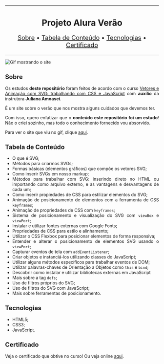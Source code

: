 <hr>

<main>
    <h1 align="center">Projeto Alura Verão</h1>
    <p align="center" style="font-size: 1.25rem;">
        <a href="#sobre">Sobre</a> •
        <a href="#tabela-de-conteudo">Tabela de Conteúdo</a> •
        <a href="#tecnologias">Tecnologias</a> •
        <a href="#certificado">Certificado</a>
    </p>
</main>

<hr>

<img src="Alura-Verao.gif" title="Gif mostrando o site">

<section id="sobre">
    <h2 style="font-size: 1.25rem;">Sobre</h2>
    <p style="text-align: justify;">Os estudos <b>deste repositório</b> foram feitos de acordo com o curso <a href="https://cursos.alura.com.br/course/svg-css-animacao">Vetores e Animação com SVG: trabalhando com CSS e JavaScript</a> com <b>auxílio</b> da instrutora <b>Juliana Amoasei</b>.</p>
    <p style="text-align: justify;">É um site sobre o verão que nos mostra alguns cuidados que devemos ter.</p>
    <p style="text-align: justify;">Com isso, quero enfatizar que o <b>conteúdo este repositório foi um estudo</b>! Não o criei sozinho, mas todo o conhecimento fornecido vou absorvido.</p>
    <p style="text-align: justify;">Para ver o site que viu no gif, clique <a href="https://aluraverao.ebarbozadev.vercel.app/">aqui</a>.</p>
</section>

<section id="tabela-de-conteudo">
    <h2 style="font-size: 1.25rem;">Tabela de Conteúdo</h2>
    <ul style="text-align:"justify;"" align="justify">
        <li>O que é SVG;</li>
        <li>Métodos para criarmos SVGs;</li>
        <li>Formas básicas (elementos gráficos) que compõe os vetores SVG;</li>
        <li>Como inserir SVGs em nosso markup;</li>
        <li>Métodos para trabalhar com SVG: inserindo direto no HTML ou importando como arquivo externo, e as vantagens e desvantagens de cada um;</li>
        <li>Como inserir propiedades de CSS para estilizar elementos do SVG;</li>
        <li>Animação de posicionamento de elementos com a ferramenta de CSS <code>keyframes</code>;</li>
        <li>Animação de propriedades de CSS com <code>keyframes</code>;</li>
        <li>Sistema de posicionamento e visualização do SVG com <code>viewBox</code> e <code>viewPort</code>;</li>
        <li>Instalar e utilizar fontes externas com Google Fonts;</li>
        <li>Propriedades de CSS para estilo e alinhamento;</li>
        <li>Utilizar o CSS Flexbox para posicionar elementos de forma responsiva;</li>
        <li>Entender e alterar o posicionamento de elementos SVG usando o <code>viewPort</code>;</li>
        <li>Capturar eventos de tela com <code>addEventListener</code>;</li>
        <li>Criar objetos e instanciá-los utilizando classes do JavaScript;</li>
        <li>Utilizar alguns métodos específicos para trabalhar eventos de DOM;</li>
        <li>Utilizar palavras-chaves de Orientação a Objetos como <code>this</code> e <code>bind</code>;</li>
        <li>Descobrir como instalar e utilizar bibliotecas externas em JavaScript</li>
        <li>Mais sobre a tag <code>defs</code>;</li>
        <li>Uso de filtros próprios do SVG;</li>
        <li>Uso de filtros do SVG com JavaScript;</li>
        <li>Mais sobre ferramentas de posicionamento.</li>
    </ul>
</section>

<section id="tecnologias">
    <h2 style="font-size: 1.25rem;">Tecnologias</h2>
    <ul>
        <li>HTML5;</li>
        <li>CSS3;</li>
        <li>JavaScript.</li>
    </ul>
</section>

<section id="certificado">
    <h2 style="font-size: 1.25rem;">Certificado</h2>
    <p style="text-align: justify;">Veja o certificado que obtive no curso! Ou veja online <a href="https://cursos.alura.com.br/certificate/d8fc753c-49f8-44cf-b418-4757c16f2f5d">aqui</a>.</p>
</section>
